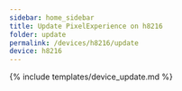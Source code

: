 ```yaml
---
sidebar: home_sidebar
title: Update PixelExperience on h8216
folder: update
permalink: /devices/h8216/update
device: h8216
---
```

{% include templates/device_update.md %}
